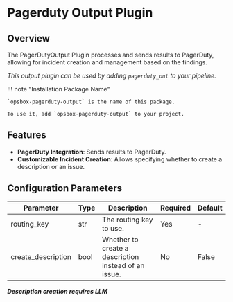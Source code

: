 # Pagerduty Output Plugin

## Overview

The PagerDutyOutput Plugin processes and sends results to PagerDuty, allowing for incident creation and management based on the findings.

*This output plugin can be used by adding `pagerduty_out` to your pipeline.*

!!! note "Installation Package Name"

    `opsbox-pagerduty-output` is the name of this package.

    To use it, add `opsbox-pagerduty-output` to your project.

## Features

- **PagerDuty Integration**: Sends results to PagerDuty.
- **Customizable Incident Creation**: Allows specifying whether to create a description or an issue.

## Configuration Parameters

| Parameter          | Type | Description                                           | Required | Default |
|--------------------|------|-------------------------------------------------------|----------|---------|
| routing_key        | str  | The routing key to use.                               | Yes      | -       |
| create_description | bool | Whether to create a description instead of an issue.  | No       | False   |

***Description creation requires LLM***
